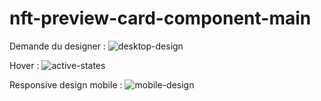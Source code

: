 # nft-preview-card-component-main

Demande du designer :
![desktop-design](https://user-images.githubusercontent.com/101110693/175508134-6d5ca0cb-64f2-4db1-997f-d300c7f3c557.jpg)

Hover :
![active-states](https://user-images.githubusercontent.com/101110693/175508165-350505d5-5793-4109-93d9-ecaea65ce3fe.jpg)

Responsive design mobile :
![mobile-design](https://user-images.githubusercontent.com/101110693/175508206-84fabb41-ed61-4945-8c7c-02ba249ba202.jpg)

